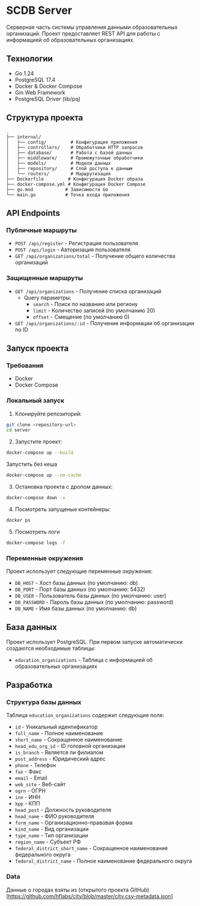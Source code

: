 # SCDB Server

Серверная часть системы управления данными образовательных организаций. Проект предоставляет REST API для работы с информацией об образовательных организациях.

## Технологии

- Go 1.24
- PostgreSQL 17.4
- Docker & Docker Compose
- Gin Web Framework
- PostgreSQL Driver (lib/pq)

## Структура проекта

```
.
├── internal/
│   ├── config/         # Конфигурация приложения
│   ├── controllers/    # Обработчики HTTP запросов
│   ├── database/       # Работа с базой данных
│   ├── middleware/     # Промежуточные обработчики
│   ├── models/         # Модели данных
│   ├── repository/     # Слой доступа к данным
│   └── routers/        # Маршрутизация
├── Dockerfile         # Конфигурация Docker образа
├── docker-compose.yml # Конфигурация Docker Compose
├── go.mod            # Зависимости Go
└── main.go           # Точка входа приложения
```

## API Endpoints

### Публичные маршруты

- `POST /api/register` - Регистрация пользователя
- `POST /api/login` - Авторизация пользователя
- `GET /api/organizations/total` - Получение общего количества организаций

### Защищенные маршруты

- `GET /api/organizations` - Получение списка организаций
  - Query параметры:
    - `search` - Поиск по названию или региону
    - `limit` - Количество записей (по умолчанию 20)
    - `offset` - Смещение (по умолчанию 0)
- `GET /api/organizations/:id` - Получение информации об организации по ID

## Запуск проекта

### Требования

- Docker
- Docker Compose

### Локальный запуск

1. Клонируйте репозиторий:

```bash
git clone <repository-url>
cd server
```

2. Запустите проект:

```bash
docker-compose up --build
```

Запустить без кеша

```bash
docker-compose up --no-cache
```

3. Остановка проекта c дропом данных:

```bash
docker-compose down -v
```

4. Посмотреть запущеные контейнеры:

```bash
docker ps
```

5. Посмотреть логи

```bash
docker-compose logs -f
```

### Переменные окружения

Проект использует следующие переменные окружения:

- `DB_HOST` - Хост базы данных (по умолчанию: db)
- `DB_PORT` - Порт базы данных (по умолчанию: 5432)
- `DB_USER` - Пользователь базы данных (по умолчанию: user)
- `DB_PASSWORD` - Пароль базы данных (по умолчанию: password)
- `DB_NAME` - Имя базы данных (по умолчанию: db)

## База данных

Проект использует PostgreSQL. При первом запуске автоматически создаются необходимые таблицы:

- `education_organizations` - Таблица с информацией об образовательных организациях

## Разработка

### Структура базы данных

Таблица `education_organizations` содержит следующие поля:

- `id` - Уникальный идентификатор
- `full_name` - Полное наименование
- `short_name` - Сокращенное наименование
- `head_edu_org_id` - ID головной организации
- `is_branch` - Является ли филиалом
- `post_address` - Юридический адрес
- `phone` - Телефон
- `fax` - Факс
- `email` - Email
- `web_site` - Веб-сайт
- `ogrn` - ОГРН
- `inn` - ИНН
- `kpp` - КПП
- `head_post` - Должность руководителя
- `head_name` - ФИО руководителя
- `form_name` - Организационно-правовая форма
- `kind_name` - Вид организации
- `type_name` - Тип организации
- `region_name` - Субъект РФ
- `federal_district_short_name` - Сокращенное наименование федерального округа
- `federal_district_name` - Полное наименование федерального округа

### Data

Данные о городах взяты из (открытого проекта GitHub)[https://github.com/hflabs/city/blob/master/city.csv-metadata.json]
